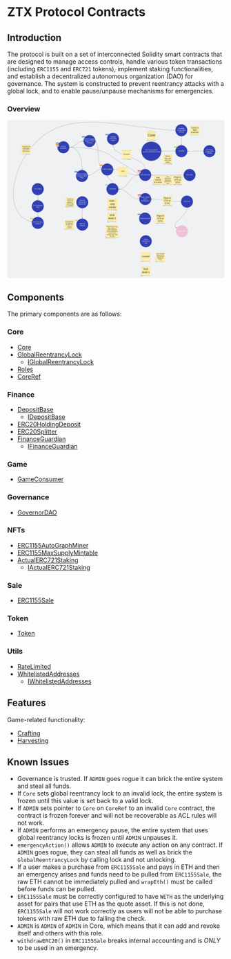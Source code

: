# ZTX Protocol Contracts

## Introduction
The protocol is built on a set of interconnected Solidity smart contracts that are designed to manage access controls, handle various token transactions (including `ERC1155` and `ERC721` tokens), implement staking functionalities, and establish a decentralized autonomous organization (DAO) for governance. The system is constructed to prevent reentrancy attacks with a global lock, and to enable pause/unpause mechanisms for emergencies.

### Overview
![](protocol.png)

## Components
The primary components are as follows:
### Core
- [Core](contracts/core/Core.md)
- [GlobalReentrancyLock](contracts/core/GlobalReentrancyLock.md)
  - [IGlobalReentrancyLock](contracts/core/IGlobalReentrancyLock.md)
- [Roles](contracts/core/Roles.md)
- [CoreRef](contracts/refs/CoreRef.md)
### Finance
- [DepositBase](contracts/finance/DepositBase.md)
  - [IDepositBase](contracts/finance/IDepositBase.md)
- [ERC20HoldingDeposit](contracts/finance/ERC20HoldingDeposit.md)
- [ERC20Splitter](contracts/finance/ERC20Splitter.md)
- [FinanceGuardian](contracts/finance/FinanceGuardian.md)
  - [IFinanceGuardian](contracts/finance/IFinanceGuardian.md)
### Game
- [GameConsumer](contracts/game/GameConsumer.md)
### Governance
- [GovernorDAO](contracts/governance/GovernorDAO.md)
### NFTs
- [ERC1155AutoGraphMiner](contracts/nfts/ERC1155AutoGraphMiner.md)
- [ERC1155MaxSupplyMintable](contracts/nfts/ERC1155MaxSupplyMintable.md)
- [ActualERC721Staking](contracts/nfts/staking/ActualERC721Staking.md)
  - [IActualERC721Staking](contracts/nfts/staking/IActualERC721Staking.md)
### Sale
- [ERC1155Sale](contracts/sale/ERC1155Sale.md)
### Token
- [Token](contracts/token/Token.md)
### Utils
- [RateLimited](contracts/utils/extensions/RateLimited.md)
- [WhitelistedAddresses](contracts/utils/extensions/WhitelistedAddresses.md)
  - [IWhitelistedAddresses](contracts/utils/extensions/IWhitelistedAddresses.md)

## Features
Game-related functionality:
- [Crafting](features/Crafting.md)
- [Harvesting](features/Harvesting.md)

## Known Issues
- Governance is trusted. If `ADMIN` goes rogue it can brick the entire system and steal all funds. 
- If `Core` sets global reentrancy lock to an invalid lock, the entire system is frozen until this value is set back to a valid lock. 
- If `ADMIN` sets pointer to `Core` on `CoreRef` to an invalid `Core` contract, the contract is frozen forever and will not be recoverable as ACL rules will not work.
- If `ADMIN` performs an emergency pause, the entire system that uses global reentrancy locks is frozen until `ADMIN` unpauses it. 
- `emergencyAction()` allows `ADMIN` to execute any action on any contract. If `ADMIN` goes rogue, they can steal all funds as well as brick the `GlobalReentrancyLock` by calling lock and not unlocking.
- If a user makes a purchase from `ERC1155Sale` and pays in ETH and then an emergency arises and funds need to be pulled from `ERC1155Sale`, the raw ETH cannot be immediately pulled and `wrapEth()` must be called before funds can be pulled.
- `ERC1155Sale` must be correctly configured to have `WETH` as the underlying asset for pairs that use ETH as the quote asset. If this is not done, `ERC1155Sale` will not work correctly as users will not be able to purchase tokens with raw ETH due to failing the check.
- `ADMIN` is `ADMIN` of `ADMIN` in Core, which means that it can add and revoke itself and others with this role.
- `withdrawERC20()` in `ERC1155Sale` breaks internal accounting and is _ONLY_ to be used in an emergency.
